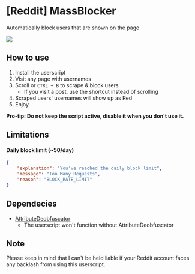 # [Reddit] MassBlocker

Automatically block users that are shown on the page

![](https://raw.githubusercontent.com/Hakorr/Userscripts/main/Reddit.com/MassBlocker/src/example.gif)

## How to use

1. Install the userscript
2. Visit any page with usernames
3. Scroll or `CTRL + B` to scrape & block users
    * If you visit a post, use the shortcut instead of scrolling
4. Scraped users' usernames will show up as Red
5. Enjoy

**Pro-tip: Do not keep the script active, disable it when you don't use it.**

## Limitations

#### Daily block limit (~50/day)

```json
{
    "explanation": "You've reached the daily block limit",
    "message": "Too Many Requests",
    "reason": "BLOCK_RATE_LIMIT"
}
```
## Dependecies

* [AttributeDeobfuscator](https://github.com/Hakorr/AttributeDeobfuscator)
   * The userscript won't function without AttributeDeobfuscator

## Note

Please keep in mind that I can't be held liable if your Reddit account faces any backlash from using this userscript.
